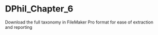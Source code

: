 # DPhil_Chapter_6
Download the full taxonomy in FileMaker Pro format for ease of extraction and reporting
